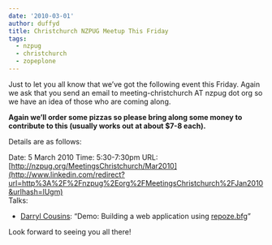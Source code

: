 ```yaml
---
date: '2010-03-01'
author: duffyd
title: Christchurch NZPUG Meetup This Friday
tags:
  - nzpug
  - christchurch
  - zopeplone
---
```


Just to let you all know that we’ve got the following event this Friday. Again we ask that you send an email to meeting-christchurch AT nzpug dot org so we have an idea of those who are coming along.

**Again we’ll order some pizzas so please bring along some money to contribute to this (usually works out at about $7-8 each).**

Details are as follows:

Date: 5 March 2010
Time: 5:30-7:30pm
URL:                                       [http://nzpug.org/MeetingsChristchurch/Mar2010](http://www.linkedin.com/redirect?url=http%3A%2F%2Fnzpug%2Eorg%2FMeetingsChristchurch%2FJan2010&urlhash=lUgm)                                       
Talks:

- [Darryl Cousins](https://href.li/?http://darrylcousins.net.nz/): “Demo: Building a web application using [repoze.bfg](https://href.li/?http://bfg.repoze.org/)”

Look forward to seeing you all there!
